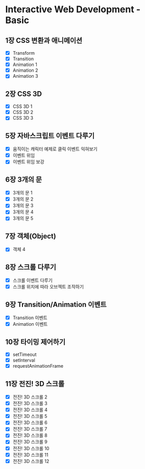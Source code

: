 # Interactive Web Development - Basic

## 1장 CSS 변환과 애니메이션
- [x] Transform
- [x] Transition
- [x] Animation 1
- [x] Animation 2
- [x] Animation 3

## 2장 CSS 3D
- [x] CSS 3D 1
- [x] CSS 3D 2
- [x] CSS 3D 3

## 5장 자바스크립트 이벤트 다루기
- [x] 움직이는 캐릭터 예제로 클릭 이벤트 익혀보기
- [x] 이벤트 위임
- [x] 이벤트 위임 보강

## 6장 3개의 문
- [x] 3개의 문 1
- [x] 3개의 문 2
- [x] 3개의 문 3
- [x] 3개의 문 4
- [x] 3개의 문 5

## 7장 객체(Object)
- [x] 객체 4

## 8장 스크롤 다루기
- [x] 스크롤 이벤트 다루기
- [x] 스크롤 위치에 따라 오브젝트 조작하기

## 9장 Transition/Animation 이벤트
- [x] Transition 이벤트
- [x] Animation 이벤트

## 10장 타이밍 제어하기
- [x] setTimeout
- [x] setInterval
- [x] requestAnimationFrame

## 11장 전진! 3D 스크롤
- [x] 전진! 3D 스크롤 2
- [x] 전진! 3D 스크롤 3
- [x] 전진! 3D 스크롤 4
- [x] 전진! 3D 스크롤 5
- [x] 전진! 3D 스크롤 6
- [x] 전진! 3D 스크롤 7
- [x] 전진! 3D 스크롤 8
- [x] 전진! 3D 스크롤 9
- [x] 전진! 3D 스크롤 10
- [x] 전진! 3D 스크롤 11
- [x] 전진! 3D 스크롤 12